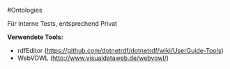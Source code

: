  #Ontologies

Für interne Tests, entsprechend Privat

**Verwendete Tools:**
- rdfEditor (https://github.com/dotnetrdf/dotnetrdf/wiki/UserGuide-Tools) 
- WebVOWL (http://www.visualdataweb.de/webvowl/)
